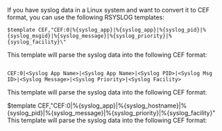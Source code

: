 
 If you have syslog data in a Linux system and want to convert it to CEF format, you can use the following RSYSLOG templates:

```
$template CEF,"CEF:0|%{syslog_app}|%{syslog_app}|%{syslog_pid}|%{syslog_msgid}|%{syslog_message}|%{syslog_priority}|%{syslog_facility}\"

```


This template will parse the syslog data into the following CEF format:




```

CEF:0|<Syslog App Name>|<Syslog App Name>|<Syslog PID>|<Syslog Msg ID>|<Syslog Message>|<Syslog Priority>|<Syslog Facility>

```

This template will parse the syslog data into the following CEF format:




$template CEF,"CEF:0|%{syslog_app}|%{syslog_hostname}|%{syslog_pid}|%{syslog_message}|%{syslog_priority}|%{syslog_facility}\"
This template will parse the syslog data into the following CEF format:

